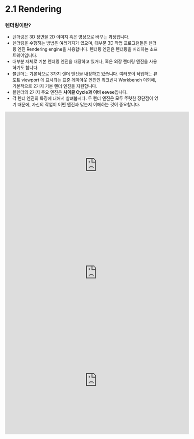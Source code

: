 # 2.1 Rendering 
### 렌더링이란? 
- 렌더링은 3D 장면을 2D 이미지 혹은 영상으로 바꾸는 과정입니다. 
- 렌더링을 수행하는 방법은 여러가지가 있으며, 대부분 3D 작업 프로그램들은 렌더링 엔진 Rendering engine을 사용합니다. 렌더링 엔진은 렌더링을 처리하는 소프트웨어입니다. 
-  대부분 자체로 기본 렌더링 엔진을 내장하고 있거나, 혹은 외장 렌더링 엔진을 사용하기도 합니다. 
- 블렌더는 기본적으로 3가지 렌더 엔진을 내장하고 있습니다. 여러분이 작업하는 뷰포트 viewport 에 표시되는 표준 레이아웃 엔진인 워크벤치 Workbench 이외에, 기본적으로 2가지 기본 렌더 엔진을 지원합니다. 
- 블렌더의 2가지 주요 엔진은 **사이클 Cycle과 이비 eevee**입니다. 
- 각 렌더 엔진의 특징에 대해서 살펴봅시다. 두 렌더 엔진은 모두 뚜렷한 장단점이 있기 때문에, 자신의 작업이 어떤 엔진과 맞는지 이해하는 것이 중요합니다. 

<iframe width="600" height="350" src="https://www.youtube.com/embed/9dV_eMvJOOY" title="YouTube video player" frameborder="0" allow="accelerometer; autoplay; clipboard-write; encrypted-media; gyroscope; picture-in-picture" allowfullscreen></iframe>
<iframe width="600" height="350" src="https://www.youtube.com/embed/ov7o4YcrjfY" title="YouTube video player" frameborder="0" allow="accelerometer; autoplay; clipboard-write; encrypted-media; gyroscope; picture-in-picture" allowfullscreen></iframe>
<iframe width="600" height="350" src="https://www.youtube.com/embed/tN4yrZZz8po" title="YouTube video player" frameborder="0" allow="accelerometer; autoplay; clipboard-write; encrypted-media; gyroscope; picture-in-picture" allowfullscreen></iframe>
